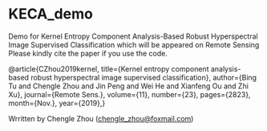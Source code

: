 # KECA_demo
Demo for Kernel Entropy Component Analysis-Based Robust Hyperspectral Image Supervised Classification which will be appeared on Remote Sensing
Please kindly cite the paper if you use the code.

@article{CZhou2019kernel,
  title={Kernel entropy component analysis-based robust hyperspectral image supervised classification},
  author={Bing Tu and Chengle Zhou and Jin Peng and Wei He and Xianfeng Ou and Zhi Xu},
  journal={Remote Sens.},
  volume={11},
  number={23},
  pages={2823},
  month={Nov.},
  year={2019},}
  
  Wrritten by Chengle Zhou (chengle_zhou@foxmail.com)
